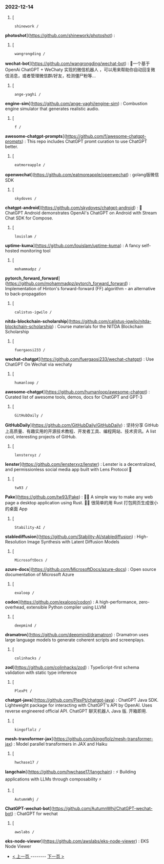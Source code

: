 ### 2022-12-14 
1. [
    

        shinework /
**photoshot**](https://github.com/shinework/photoshot) : 
1. [
    

        wangrongding /
**wechat-bot**](https://github.com/wangrongding/wechat-bot) : 🤖一个基于OpenAi ChatGPT + WeChaty 实现的微信机器人 ，可以用来帮助你自动回复微信消息，或者管理微信群/好友，检测僵尸粉等...
1. [
    

        ange-yaghi /
**engine-sim**](https://github.com/ange-yaghi/engine-sim) : Combustion engine simulator that generates realistic audio.
1. [
    

        f /
**awesome-chatgpt-prompts**](https://github.com/f/awesome-chatgpt-prompts) : This repo includes ChatGPT promt curation to use ChatGPT better.
1. [
    

        eatmoreapple /
**openwechat**](https://github.com/eatmoreapple/openwechat) : golang版微信SDK
1. [
    

        skydoves /
**chatgpt-android**](https://github.com/skydoves/chatgpt-android) : 📱 ChatGPT Android demonstrates OpenAI's ChatGPT on Android with Stream Chat SDK for Compose.
1. [
    

        louislam /
**uptime-kuma**](https://github.com/louislam/uptime-kuma) : A fancy self-hosted monitoring tool
1. [
    

        mohammadpz /
**pytorch_forward_forward**](https://github.com/mohammadpz/pytorch_forward_forward) : Implementation of Hinton's forward-forward (FF) algorithm - an alternative to back-propagation
1. [
    

        calistus-igwilo /
**nitda-blockchain-scholarship**](https://github.com/calistus-igwilo/nitda-blockchain-scholarship) : Course materials for the NITDA Blockchain Scholarship
1. [
    

        fuergaosi233 /
**wechat-chatgpt**](https://github.com/fuergaosi233/wechat-chatgpt) : Use ChatGPT On Wechat via wechaty
1. [
    

        humanloop /
**awesome-chatgpt**](https://github.com/humanloop/awesome-chatgpt) : Curated list of awesome tools, demos, docs for ChatGPT and GPT-3
1. [
    

        GitHubDaily /
**GitHubDaily**](https://github.com/GitHubDaily/GitHubDaily) : 坚持分享 GitHub 上高质量、有趣实用的开源技术教程、开发者工具、编程网站、技术资讯。A list cool, interesting projects of GitHub.
1. [
    

        lensterxyz /
**lenster**](https://github.com/lensterxyz/lenster) : Lenster is a decentralized, and permissionless social media app built with Lens Protocol 🌿
1. [
    

        tw93 /
**Pake**](https://github.com/tw93/Pake) : 🤱🏻 A simple way to make any web page a desktop application using Rust. 🤱🏻 很简单的用 Rust 打包网页生成很小的桌面 App
1. [
    

        Stability-AI /
**stablediffusion**](https://github.com/Stability-AI/stablediffusion) : High-Resolution Image Synthesis with Latent Diffusion Models
1. [
    

        MicrosoftDocs /
**azure-docs**](https://github.com/MicrosoftDocs/azure-docs) : Open source documentation of Microsoft Azure
1. [
    

        exaloop /
**codon**](https://github.com/exaloop/codon) : A high-performance, zero-overhead, extensible Python compiler using LLVM
1. [
    

        deepmind /
**dramatron**](https://github.com/deepmind/dramatron) : Dramatron uses large language models to generate coherent scripts and screenplays.
1. [
    

        colinhacks /
**zod**](https://github.com/colinhacks/zod) : TypeScript-first schema validation with static type inference
1. [
    

        PlexPt /
**chatgpt-java**](https://github.com/PlexPt/chatgpt-java) : ChatGPT Java SDK. Lightweight package for interacting with ChatGPT's API by OpenAI. Uses reverse engineered official API. ChatGPT 聊天机器人 Java 版. 开箱即用.
1. [
    

        kingoflolz /
**mesh-transformer-jax**](https://github.com/kingoflolz/mesh-transformer-jax) : Model parallel transformers in JAX and Haiku
1. [
    

        hwchase17 /
**langchain**](https://github.com/hwchase17/langchain) : ⚡ Building applications with LLMs through composability ⚡
1. [
    

        AutumnWhj /
**ChatGPT-wechat-bot**](https://github.com/AutumnWhj/ChatGPT-wechat-bot) : ChatGPT for wechat
1. [
    

        awslabs /
**eks-node-viewer**](https://github.com/awslabs/eks-node-viewer) : EKS Node Viewer 

- [ < 上一页 ](https://github.com/able8/github-trending-daily-record/blob/master/2022-12-13.md) -------- [ 下一页 > ](https://github.com/able8/github-trending-daily-record/blob/master/2022-12-15.md)